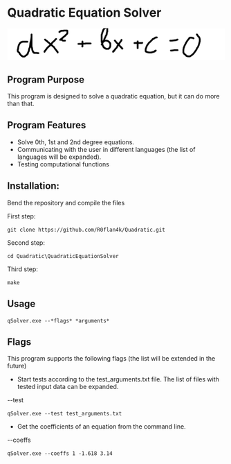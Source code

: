 # Quadratic Equation Solver
![Quadratic equation format](images/equation_format.png)

## Program Purpose

This program is designed to solve a quadratic equation, but it can do more than that. 

## Program Features

- Solve 0th, 1st and 2nd degree equations.
- Communicating with the user in different languages (the list of languages will be expanded).
- Testing computational functions

## Installation:
Bend the repository and compile the files

First step:
~~~
git clone https://github.com/R0flan4k/Quadratic.git
~~~

Second step:
~~~
cd Quadratic\QuadraticEquationSolver
~~~

Third step:
~~~
make
~~~

## Usage

~~~
qSolver.exe --*flags* *arguments*
~~~

## Flags
This program supports the following flags (the list will be extended in the future)

- Start tests according to the test_arguments.txt file. The list of files with tested input data can be expanded.

--test

~~~
qSolver.exe --test test_arguments.txt
~~~

- Get the coefficients of an equation from the command line.

--coeffs

~~~
qSolver.exe --coeffs 1 -1.618 3.14
~~~
